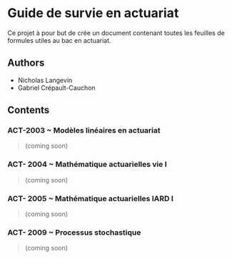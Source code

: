 
# Guide de survie en actuariat
Ce projet à pour but de crée un document contenant toutes les feuilles de formules utiles au bac en actuariat.

## Authors
- Nicholas Langevin
- Gabriel Crépault-Cauchon

## Contents 
### ACT-2003 ~ Modèles linéaires en actuariat
> (coming soon)
### ACT- 2004 ~ Mathématique actuarielles vie I
> (coming soon)
### ACT- 2005 ~ Mathématique actuarielles IARD I
> (coming soon)
### ACT- 2009 ~ Processus stochastique
> (coming soon)
